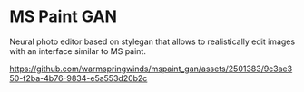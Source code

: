 # MS Paint GAN
Neural photo editor based on stylegan that allows to realistically edit images with an interface similar to MS paint.


https://github.com/warmspringwinds/mspaint_gan/assets/2501383/9c3ae350-f2ba-4b76-9834-e5a553d20b2c

